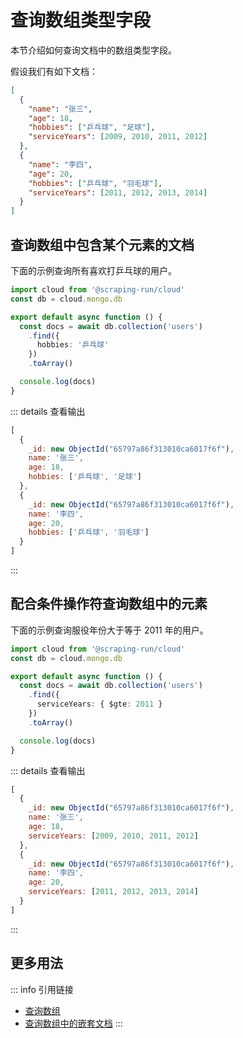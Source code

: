 

# 查询数组类型字段

本节介绍如何查询文档中的数组类型字段。

假设我们有如下文档：

```json
[
  {
    "name": "张三",
    "age": 18,
    "hobbies": ["乒乓球", "足球"],
    "serviceYears": [2009, 2010, 2011, 2012]
  },
  {
    "name": "李四",
    "age": 20,
    "hobbies": ["乒乓球", "羽毛球"],
    "serviceYears": [2011, 2012, 2013, 2014]
  }
]
```

## 查询数组中包含某个元素的文档

下面的示例查询所有喜欢打乒乓球的用户。

```typescript
import cloud from '@scraping-run/cloud'
const db = cloud.mongo.db

export default async function () {
  const docs = await db.collection('users')
    .find({  
      hobbies: '乒乓球'
    })
    .toArray()

  console.log(docs)
}
```

::: details 查看输出
```js
[
  {
    _id: new ObjectId("65797a86f313010ca6017f6f"),
    name: '张三',
    age: 18,
    hobbies: ['乒乓球', '足球']
  },
  {
    _id: new ObjectId("65797a86f313010ca6017f6f"),
    name: '李四',
    age: 20,
    hobbies: ['乒乓球', '羽毛球']
  }
]
```
:::

## 配合条件操作符查询数组中的元素

下面的示例查询服役年份大于等于 2011 年的用户。

```typescript
import cloud from '@scraping-run/cloud'
const db = cloud.mongo.db

export default async function () {
  const docs = await db.collection('users')
    .find({  
      serviceYears: { $gte: 2011 }
    })
    .toArray()

  console.log(docs)
}
```

::: details 查看输出
```js
[
  {
    _id: new ObjectId("65797a86f313010ca6017f6f"),
    name: '张三',
    age: 18,
    serviceYears: [2009, 2010, 2011, 2012]
  },
  {
    _id: new ObjectId("65797a86f313010ca6017f6f"),
    name: '李四',
    age: 20,
    serviceYears: [2011, 2012, 2013, 2014]
  }
]
```
:::


## 更多用法

::: info 引用链接
- [查询数组](https://www.mongodb.com/docs/manual/tutorial/query-arrays/#query-an-array)
- [查询数组中的嵌套文档](https://www.mongodb.com/docs/manual/tutorial/query-array-of-documents/)
:::